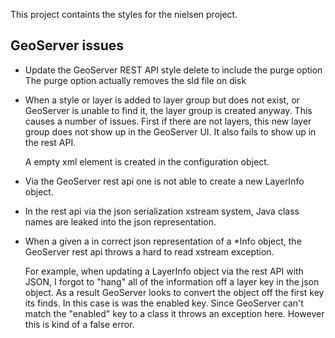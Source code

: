 
This project containts the styles for the nielsen project. 

GeoServer issues
----------------


* Update the GeoServer REST API style delete to include the purge option
  The purge option actually removes the sld file on disk

* When a style or layer is added to layer group but does not exist, or
  GeoServer is unable to find it, the layer group is created anyway.
  This causes a number of issues. First if there are not layers, this
  new layer group does not show up in the GeoServer UI. It also fails
  to show up in the rest API.
  
  A empty xml element is created in the configuration object.
  
* Via the GeoServer rest api one is not able to create a new LayerInfo
  object. 
  
* In the rest api via the json serialization xstream system, Java class
  names are leaked into the json representation.
  
* When a given a in correct json representation of a *Info object, the
  GeoServer rest api throws a hard to read xstream exception. 
  
  For example, when updating a LayerInfo object via the rest API with
  JSON, I forgot to "hang" all of the information off a layer key in
  the json object. As a result GeoServer looks to convert the object
  off the first key its finds. In this case is was the enabled
  key. Since GeoServer can't match the "enabled" key to a class it
  throws an exception here. However this is kind of a false error.
 
